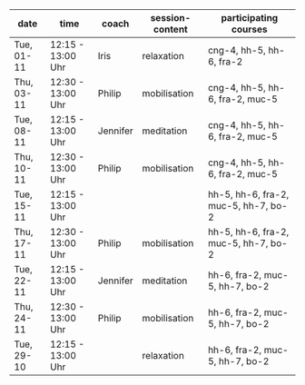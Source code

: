 | date       | time              | coach    | session-content | participating courses                |
| ---------- | ----------------- | -------- | --------------- | ------------------------------------ |
| Tue, 01-11 | 12:15 - 13:00 Uhr | Iris     | relaxation      | cng-4, hh-5, hh-6, fra-2             |
| Thu, 03-11 | 12:30 - 13:00 Uhr | Philip   | mobilisation    | cng-4, hh-5, hh-6, fra-2, muc-5      |
| Tue, 08-11 | 12:15 - 13:00 Uhr | Jennifer | meditation      | cng-4, hh-5, hh-6, fra-2, muc-5      |
| Thu, 10-11 | 12:30 - 13:00 Uhr | Philip   | mobilisation    | cng-4, hh-5, hh-6, fra-2, muc-5      |
| Tue, 15-11 | 12:15 - 13:00 Uhr |          |                 | hh-5, hh-6, fra-2, muc-5, hh-7, bo-2 |
| Thu, 17-11 | 12:30 - 13:00 Uhr | Philip   | mobilisation    | hh-5, hh-6, fra-2, muc-5, hh-7, bo-2 |
| Tue, 22-11 | 12:15 - 13:00 Uhr | Jennifer | meditation      | hh-6, fra-2, muc-5, hh-7, bo-2       |
| Thu, 24-11 | 12:30 - 13:00 Uhr | Philip   | mobilisation    | hh-6, fra-2, muc-5, hh-7, bo-2       |
| Tue, 29-10 | 12:15 - 13:00 Uhr |          | relaxation      | hh-6, fra-2, muc-5, hh-7, bo-2       |
